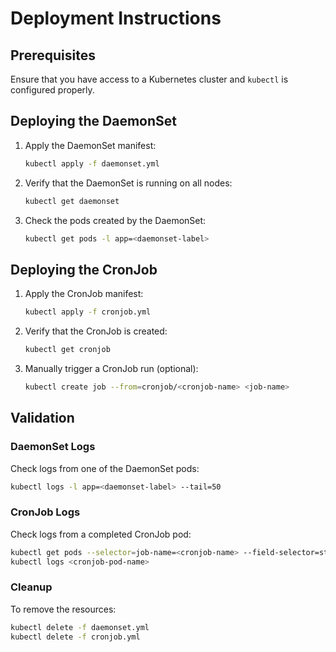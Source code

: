 # Deployment Instructions

## Prerequisites
Ensure that you have access to a Kubernetes cluster and `kubectl` is configured properly.

## Deploying the DaemonSet
1. Apply the DaemonSet manifest:
   ```sh
   kubectl apply -f daemonset.yml
   ```
2. Verify that the DaemonSet is running on all nodes:
   ```sh
   kubectl get daemonset
   ```
3. Check the pods created by the DaemonSet:
   ```sh
   kubectl get pods -l app=<daemonset-label>
   ```

## Deploying the CronJob
1. Apply the CronJob manifest:
   ```sh
   kubectl apply -f cronjob.yml
   ```
2. Verify that the CronJob is created:
   ```sh
   kubectl get cronjob
   ```
3. Manually trigger a CronJob run (optional):
   ```sh
   kubectl create job --from=cronjob/<cronjob-name> <job-name>
   ```

## Validation
### DaemonSet Logs
Check logs from one of the DaemonSet pods:
```sh
kubectl logs -l app=<daemonset-label> --tail=50
```

### CronJob Logs
Check logs from a completed CronJob pod:
```sh
kubectl get pods --selector=job-name=<cronjob-name> --field-selector=status.phase=Succeeded
kubectl logs <cronjob-pod-name>
```

### Cleanup
To remove the resources:
```sh
kubectl delete -f daemonset.yml
kubectl delete -f cronjob.yml
```

